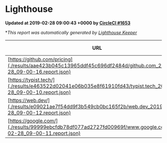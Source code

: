 
# Lighthouse

**Updated at 2019-02-28 09:00:43 +0000 by [CircleCI #1653](https://circleci.com/gh/ItinerisLtd/lighthouse-keeper-example/1653)**

**This report was automatically generated by [Lighthouse Keeper](https://github.com/itinerisltd/lighthouse-keeper)*

| URL | Performance | Accessibility | Best Practices | SEO | PWA | Updated At |
| --- | --- | --- | --- | --- | --- | --- |
| [https://github.com/pricing](./results/aae423b045c13965ddf45c696df2484d/github.com_2019-02-28_09-00-16.report.json) | 0.47 | 0.89 | 0.93 | 0.9 | 0.58 | 2019-02-28T09:00:16.380Z |
| [https://typist.tech/](./results/e463522d02041e06b035e8f61910fd43/typist.tech_2019-02-28_09-00-10.report.json) | 1 |  |  |  |  | 2019-02-28T09:00:10.879Z |
| [https://web.dev/](./results/e09021ae7f54dd9f3b549cb0bc165f2b/web.dev_2019-02-28_09-00-12.report.json) | 0.94 | 0.93 | 1 | 0.91 | 1 | 2019-02-28T09:00:12.884Z |
| [https://google.com/](./results/99999ebcfdb78df077ad2727fd00969f/www.google.com_2019-02-28_09-00-11.report.json) | 0.95 | 0.71 | 0.93 | 0.8 | 0.58 | 2019-02-28T09:00:11.375Z |
